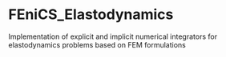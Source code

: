 # FEniCS_Elastodynamics
Implementation of explicit and implicit numerical integrators for elastodynamics problems based on FEM formulations
